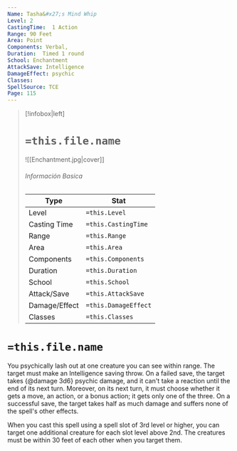 ```yaml
---
Name: Tasha&#x27;s Mind Whip
Level: 2
CastingTime:  1 Action 
Range: 90 Feet
Area: Point
Components: Verbal, 
Duration:  Timed 1 round
School: Enchantment
AttackSave: Intelligence
DamageEffect: psychic
Classes: 
SpellSource: TCE
Page: 115
---
```


>[!infobox|left]
># `=this.file.name`
>![[Enchantment.jpg|cover]]
> ###### Información Basica
> Type |  Stat |
> ---|---|
> Level | `=this.Level` |
> Casting Time | `=this.CastingTime` |
> Range | `=this.Range` |
> Area | `=this.Area` |
> Components | `=this.Components` |
> Duration | `=this.Duration` |
> School | `=this.School` |
> Attack/Save | `=this.AttackSave` |
> Damage/Effect | `=this.DamageEffect` |
> Classes | `=this.Classes` |

# `=this.file.name`
You psychically lash out at one creature you can see within range. The target must make an Intelligence saving throw. On a failed save, the target takes {@damage 3d6} psychic damage, and it can&#x27;t take a reaction until the end of its next turn. Moreover, on its next turn, it must choose whether it gets a move, an action, or a bonus action; it gets only one of the three. On a successful save, the target takes half as much damage and suffers none of the spell&#x27;s other effects.



 


When you cast this spell using a spell slot of 3rd level or higher, you can target one additional creature for each slot level above 2nd. The creatures must be within 30 feet of each other when you target them. 